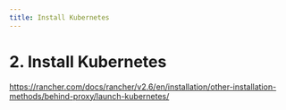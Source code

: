 ```yaml
---
title: Install Kubernetes
---
```


# 2. Install Kubernetes

https://rancher.com/docs/rancher/v2.6/en/installation/other-installation-methods/behind-proxy/launch-kubernetes/